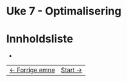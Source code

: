 # Uke 7 - Optimalisering


# Innholdsliste
- 

<table width="100%">
  <tr>
    <td><a href="../week_6/README.md">← Forrige emne</a></td>
    <td align="right"><a href="1_configuration.md">Start →</a></td>
  </tr>
</table>